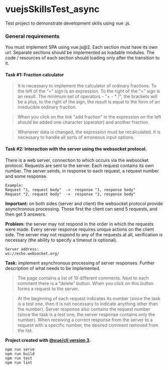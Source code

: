 # vuejsSkillsTest_async

Test project to demonstrate development skills using vue .js.

### General requirements

You must implement SPA 
using vue.js@2. Each section must have its own url.
Separate sections should be implemented as loadable modules. The code / resources of each section should loading only after the transition to it.

#### Task #1: Fraction calculator
> It is necessary to implement the calculator of ordinary fractions.
> To the left of the “=” sign is an expression.
> To the right of the “=” sign is an result.
> The minimum set of operators - "+ - * /", the brackets will be a plus, to the right of the sign, the result is equal to the form of an irreducible ordinary fraction.

> When you click on the link "add fraction" in the expression on the left should be added one character (operator) and another fraction.

> Whenever data is changed, the expression must be recalculated.
> It is necessary to handle all sorts of erroneous input options.

#### Task #2: Interaction with the server using the websocket protocol.

There is a web server, connection to which occurs via the websocket protocol. Requests are sent to the server. Each request contains its own number. The server sends, in response to each request, a request number and some response.

```
Example:
Request "1, request body"  ->  response "1, response body"
Request "2, request body"  ->  response "2, response body"
```

**Important:** on both sides (server and client) the websocket protocol provide asynchronous processing. Those first the client can send 5 requests, and then get 5 answers.

**Problem:** the server may not respond in the order in which the requests were made. Every server response
requires unique actions on the client side. The server may not respond to any of the requests at all, verification is necessary (the ability to specify a timeout is optional).

```
Server address: 
ws://echo.websocket.org/
```

**Task:** implement asynchronous processing of server responses. Further description of what needs to be implemented.

> The page contains a list of 10 different comments.
Next to each comment there is a “delete” button.
When you click on this button forms a request to the server.


> At the beginning of each request indicates its number
(since the task is a test one, then it is not necessary to indicate anything other than the number).
Server response also contains the request number
(since the task is a test one, the server response contains only the number).
When receiving a correct response from the server to a request with a specific number, the desired comment removed from the list.


**Project created with [@vue/cli version 3](https://cli.vuejs.org).**

```
npm run serve
npm run build
npm run test
npm run lint
```